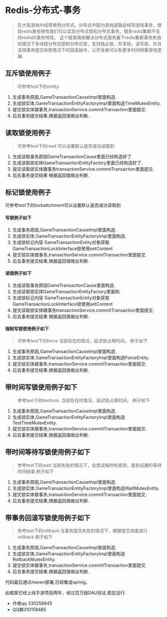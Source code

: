 # Redis-分布式-事务
> 在大型游戏中经常使用分布式，分布式中因为游戏逻辑会经常游戏事务，借助redis某些特性我们可以实现分布式锁和分布式事务。很多redis集群不支持redis的事务特性。
这个框架用来解决分布式服务器下redis集群事务失效的情况下多线程分布式锁和分布式锁，支持独占锁，共享锁，读写锁，并且支持事务提交失败情况下的回滚操作，让开发者可以有更多时间侧重游戏逻辑.

## 互斥锁使用例子

> 可参考test下的entity.

1. 生成事务原因,GameTransactionCauseImpl里面构造.
2. 生成锁实体,GameTransactionEntityFactoryImpl里面构造TimeMutexEntity.
3. 提交锁实体跟事务,transactionService.commitTransaction里面提交.
4. 后去事务提交结果,根据返回值做出判断.


## 读取锁使用例子

> 可参考test下的read 可以设置默认是否成功读取到

1. 生成读取事务原因GameTransactionCause里面已经构造好了.
2. 生成读取锁实体GameTransactionEntityFactory里面已经构造好了.
3. 提交读取锁实体跟事务transactionService.commitTransaction里面提交.
4. 后去事务提交结果 根据返回值做出判断.

## 标记锁使用例子

可参考test下的lockattchment可以设置默认是否成功读取到

#### 写锁例子如下

1. 生成事务原因,GameTransactionCauseImpl里面构造.
2. 生成锁实体,GameTransactionEntityFactoryImpl里面构造.
3. 生成锁标记内容 GameTransactionEntity对象获取GameTransactionLockInterface锁使用setContent
4. 提交锁实体跟事务,transactionService.commitTransaction里面提交.
5. 后去事务提交结果,根据返回值做出判断.

#### 读锁例子如下

1. 生成读取事务原因GameTransactionCause里面构造.
2. 生成读取锁实体GameTransactionEntityFactory里面构.
3. 生成锁标记内容 GameTransactionEntity对象获取GameTransactionLockInterface锁使用setContent
4. 提交读取锁实体跟事务transactionService.commitTransaction里面提交.
5. 后去事务提交结果 根据返回值做出判断.

#### 强制写锁使用例子如下
> 可参考test下的force
> 当锁存在的情况，延迟锁占用时间。
> 例子如下
1. 生成事务原因,GameTransactionCauseImpl里面构造.
2. 生成锁实体,GameTransactionEntityFactoryImpl里面构造ForceEntity.
3. 提交锁实体跟事务,transactionService.commitTransaction里面提交.
4. 后去事务提交结果,根据返回值做出判断.

## 带时间写锁使用例子如下
> 参考test下的testlock.
> 当锁存在的情况，延迟锁占用时间。
> 例子如下

1. 生成事务原因,GameTransactionCauseImpl里面构造.
2. 生成锁实体,GameTransactionEntityFactoryImpl里面构造TestTimeMutexEntity.
3. 提交锁实体跟事务,transactionService.commitTransaction里面提交.
4. 后去事务提交结果,根据返回值做出判断.

## 带时间等待写锁使用例子如下

> 参考test下的wait.当锁失败的情况下，会尝试每秒检查锁，直到设置的等待时间结束.例子如下

1. 生成事务原因,GameTransactionCauseImpl里面构造.
2. 生成锁实体,GameTransactionEntityFactoryImpl里面构造WaitMutexEntity.
3. 提交锁实体跟事务,transactionService.commitTransaction里面提交.
4. 后去事务提交结果,根据返回值做出判断.

## 带事务回滚写锁使用例子如下

> 参考test下的rollback.当事务提交失败的情况下，根据提交进度进行rollback.例子如下

1. 生成事务原因,GameTransactionCauseImpl里面构造.
2. 生成锁实体,GameTransactionEntityFactoryImpl里面构造RollbackMutexEntity.
3. 提交锁实体跟事务,transactionService.commitTransaction里面提交.
4. 后去事务提交结果,根据返回值做出判断.

代码最后通过maven部署,已经集成spring。

此框架已经上线手游项目两年，经过百万级DAU验证,稳定运行.

- 作者qq 330258845
- QQ群310158485
